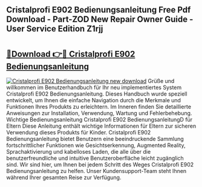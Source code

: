 ## Cristalprofi E902 Bedienungsanleitung Free Pdf Download - Part-ZOD New Repair Owner Guide - User Service Edition Z1rjj

# <h2><a href="http://df3p3p.blite.top/?on=Cristalprofi+E902+Bedienungsanleitung">🔗Download 👉🔴 Cristalprofi E902 Bedienungsanleitung</a></h2>

[![Cristalprofi E902 Bedienungsanleitung new download](https://i.imgur.com/lujVjoI.png)](http://df3p3p.blite.top/?on=Cristalprofi+E902+Bedienungsanleitung)
Grüße und willkommen im Benutzerhandbuch für Ihr neu implementiertes System Cristalprofi E902 Bedienungsanleitung. Dieses Handbuch wurde speziell entwickelt, um Ihnen die einfache Navigation durch die Merkmale und Funktionen Ihres Produkts zu erleichtern. Im Inneren finden Sie detaillierte Anweisungen zur Installation, Verwendung, Wartung und Fehlerbehebung. Wichtige Bedienungsanleitung Cristalprofi E902 BedienungsanleitungD für Eltern Diese Anleitung enthält wichtige Informationen für Eltern zur sicheren Verwendung dieses Produkts für Kinder. Cristalprofi E902 Bedienungsanleitung bietet Benutzern eine beeindruckende Sammlung fortschrittlicher Funktionen wie Gesichtserkennung, Augmented Reality, Sprachaktivierung und kabelloses Laden, die alle über die benutzerfreundliche und intuitive Benutzeroberfläche leicht zugänglich sind. Wir sind hier, um Ihnen bei jedem Schritt des Weges Cristalprofi E902 Bedienungsanleitung zu helfen. Unser Kundensupport-Team steht Ihnen während Ihrer gesamten Reise zur Verfügung.

